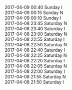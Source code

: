 2017-04-09 00:40 Sunday  I  
2017-04-09 00:15 Sunday  N  
2017-04-09 00:10 Sunday  I  
2017-04-08 23:45 Saturday  N  
2017-04-08 23:40 Saturday  I  
2017-04-08 23:00 Saturday  N  
2017-04-08 22:55 Saturday  I  
2017-04-08 22:50 Saturday  N  
2017-04-08 22:40 Saturday  I  
2017-04-08 22:25 Saturday  N  
2017-04-08 22:20 Saturday  I  
2017-04-08 22:05 Saturday  N  
2017-04-08 22:00 Saturday  I  
2017-04-08 21:55 Saturday  N  
2017-04-08 21:50 Saturday  I  
